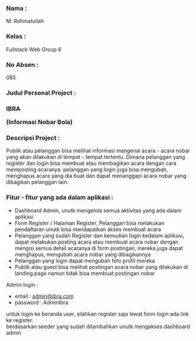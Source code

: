 <span><h3>Nama :</h3> M. Rohmatullah</span>
<span><h3>Kelas :</h3> Fullstack Web Group 6</span>
<span><h3>No Absen : </h3> 085</span>

<h3>Judul Personal Project :</h3>
<h3>IBRA <p>(Informasi Nobar Bola)</p></h3>
<h3>Descripsi Project : </h3>
<p>Publik atau pelanggan bisa melihat informasi mengenai acara - acara nobar yang akan dilakukan di tempat - tempat tertentu. Dimana pelanggan yang register dan login bisa membuat atau membagikan acara dengan cara memposting acaranya. pelanggan yang login juga bisa mengubah, menghapus acara yang dia buat dan dapat menanggapi acara nobar yang dibagikan pelanggan lain.</p>

<h3>Fitur - fitur yang ada dalam aplikasi :</h3>
<p><ul>
    <li>Dashboard Admin, unutk mengelola semua aktivitas yang ada dalam aplikasi</li>
    <li>Form Register / Halaman Register, Pelanggan bisa melakukan pendaftaran unutk bisa mendapatkan akses membuat acara </li>
    <li>Pelanggan yang sudah Register dan kemudian login kedalam aplikasi, dapat melakukan posting acara atau membuat acara nobar dengan mengisi semua detail acaranya di form postingan, mereka juga dapat menghapus, mengubah acara nobar yang dibagikannya</li>
    <li>Pelanggan yang login dapat mengubah foto profil mereka</li>
    <li>Publik atau guest bisa melihat postingan acara nobar yang dilakukan di landing page namun tidak bisa membuat postingan nobar</li>
</ul></p>

Admin login :
- email : admin@ibra.com
- password : AdminIbra

untuk login ke beranda user, silahkan register saja lewat form login ada link ke register.
<br/>
berdasarkan seeder yang sudah ditambahkan unutk mengakses dashboard admin

